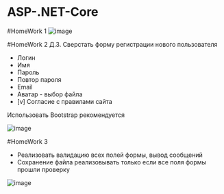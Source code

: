 # ASP-.NET-Core

#HomeWork 1
![image](https://github.com/AntonDegt/ASP-.NET-Core/assets/108671823/c8460049-be33-4062-92af-9889cf909add)



#HomeWork 2
Д.З. Сверстать форму регистрации нового пользователя
- Логин
- Имя 
- Пароль
- Повтор пароля
- Email
- Аватар - выбор файла
- [v] Согласие с правилами сайта


Использовать Bootstrap рекомендуется


![image](https://github.com/AntonDegt/ASP-.NET-Core/assets/108671823/3408b6a1-6ef8-445f-a958-0a507d7c6270)



#HomeWork 3
- Реализовать валидацию всех полей формы, вывод сообщений
- Сохранение файла реализовывать только если все поля формы прошли проверку


![image](https://github.com/AntonDegt/ASP-.NET-Core/assets/108671823/3408b6a1-6ef8-445f-a958-0a507d7c6270)

